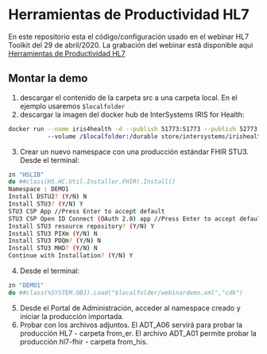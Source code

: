 # Herramientas de Productividad HL7
En este repositorio esta el código/configuración usado en el webinar HL7 Toolkit del 29 de abril/2020. La grabación del webinar está disponible aqui [Herramientas de Productividad HL7](https://comunidadintersystems.com/webinar-interoperabilidad-herramientas-de-productividad-hl7)

## Montar la demo
1) descargar el contenido de la carpeta src a una carpeta local. En el ejemplo usaremos `$localfolder`
2) descargar la imagen del docker hub de InterSystems IRIS for Health:
```bash
docker run --name iris4health -d --publish 51773:51773 --publish 52773:52773 
           --volume /$localfolder:/durable store/intersystems/irishealth-community:2020.1.0.215.0
```
3) Crear un nuevo namespace con una producción estándar FHIR STU3. 
Desde el terminal:
```bash
zn "HSLIB"  
do ##class(HS.HC.Util.Installer.FHIR).Install()  
Namespace : DEMO1  
Install DSTU2? (Y/N) N  
Install STU3? (Y/N) Y  
STU3 CSP App //Press Enter to accept default  
STU3 CSP Open ID Connect (OAuth 2.0) app //Press Enter to accept default  
Install STU3 resource repository? (Y/N) Y  
Install STU3 PIXm (Y/N) N  
Install STU3 PDQm? (Y/N) N  
Install STU3 MHD? (Y/N) N  
Continue with Installation? (Y/N) Y
```
4) Desde el terminal:
```bash
zn "DEMO1"  
do ##class(%SYSTEM.OBJ).Load("$localfolder/webinardemo.xml","cdk")  
```
5) Desde el Portal de Administración, acceder al namespace creado y iniciar la producción importada.
6) Probar con los archivos adjuntos. El ADT_A06 servirá para probar la producción HL7 - carpeta from_er. El archivo ADT_A01 permite probar la producción hl7-fhir - carpeta from_his.
